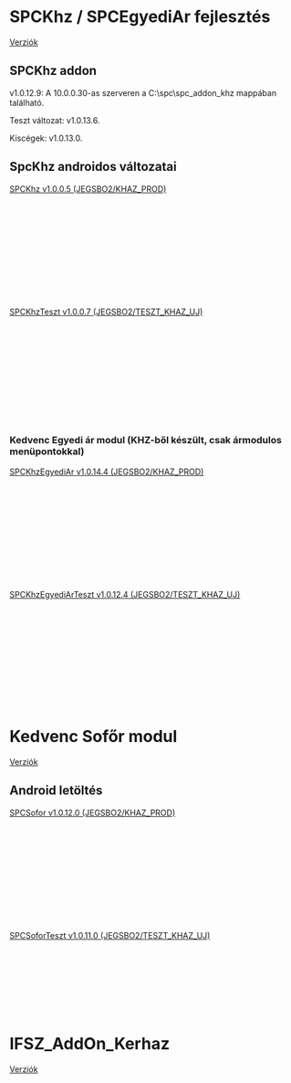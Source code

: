 <script type="text/javascript" src="js/jquery.min.js"></script>
<script type="text/javascript" src="js/qrcode.js"></script>

# SPCKhz / SPCEgyediAr fejlesztés

[Verziók](kedvenc-khz.docs/verziok.md)

## SPCKhz addon

v1.0.12.9: A 10.0.0.30-as szerveren a C:\spc\spc_addon_khz mappában található.

Teszt változat: v1.0.13.6.

Kiscégek: v1.0.13.0.

## SpcKhz androidos változatai

<a href="download/com.spc.khz.apk" download>SPCKhz v1.0.0.5 (JEGSBO2/KHAZ_PROD)</a>
<div id="qrcodekhz" style="width:100px; height:100px; margin:25px;"></div>

<br/><br/>

<a href="download/com.spc.khzteszt.apk" download>SPCKhzTeszt v1.0.0.7 (JEGSBO2/TESZT_KHAZ_UJ)</a>
<div id="qrcodekhzteszt" style="width:100px; height:100px; margin:25px;"></div>

<br/><br/>
  
### Kedvenc Egyedi ár modul (KHZ-ből készült, csak ármodulos menüpontokkal)

<a href="download/com.spc.khzegyediar.apk" download>SPCKhzEgyediAr v1.0.14.4 (JEGSBO2/KHAZ_PROD)</a>
<div id="qrcodekedvencar" style="width:100px; height:100px; margin:25px;"></div>

<br/><br/>
  
<a href="download/com.spc.khzegyediarteszt.apk" download>SPCKhzEgyediArTeszt v1.0.12.4 (JEGSBO2/TESZT_KHAZ_UJ)</a>
<div id="qrcodekedvencarteszt" style="width:100px; height:100px; margin:25px;"></div>

<br/><br/>
  
# Kedvenc Sofőr modul

[Verziók](kedvenc-sofor.docs/verziok.md)

## Android letöltés

<a href="download/com.spc.sofor.apk" download>SPCSofor v1.0.12.0 (JEGSBO2/KHAZ_PROD)</a>
<div id="qrcodesofor" style="width:100px; height:100px; margin:25px;"></div>

<br/><br/>
  
<a href="download/com.spc.soforteszt.apk" download>SPCSoforTeszt v1.0.11.0 (JEGSBO2/TESZT_KHAZ_UJ)</a>
<div id="qrcodesoforteszt" style="width:100px; height:100px; margin:25px;"></div>

# IFSZ_AddOn_Kerhaz

[Verziók](ifsz-IFSZ_AddOn_Kerhaz.docs/verziok.md)



<script type="text/javascript">
var qrcodekhz = new QRCode(document.getElementById("qrcodekhz"), {
    text   : "https://specsd.github.io/download/com.spc.khz.apk",
	width  : 100,
	height : 100
});
var qrcodekhzteszt = new QRCode(document.getElementById("qrcodekhzteszt"), {
    text   : "https://specsd.github.io/download/com.spc.khzteszt.apk",
	width  : 100,
	height : 100
});
var qrcodesofor = new QRCode(document.getElementById("qrcodesofor"), {
    text   : "https://specsd.github.io/download/com.spc.sofor.apk",
	width  : 100,
	height : 100
});
var qrcodesoforteszt = new QRCode(document.getElementById("qrcodesoforteszt"), {
    text   : "https://specsd.github.io/download/com.spc.soforteszt.apk",
	width  : 100,
	height : 100
});
var qrcodekedvencar = new QRCode(document.getElementById("qrcodekedvencar"), {
    text   : "https://specsd.github.io/download/com.spc.khzegyediar.apk",
	width  : 100,
	height : 100
});
var qrcodekedvencarteszt = new QRCode(document.getElementById("qrcodekedvencarteszt"), {
    text   : "https://specsd.github.io/download/com.spc.khzegyediarteszt.apk",
	width  : 100,
	height : 100
});

</script>